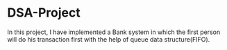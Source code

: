 # DSA-Project
In this project, I have implemented a Bank system in which the first person will do his transaction first with the help of queue data structure(FIFO).
